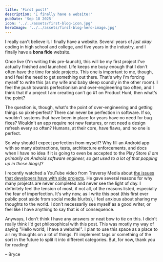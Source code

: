 ```yaml
---
title: 'First post!'
description: 'I finally have a website!'
pubDate: 'Sep 18 2025'
icon: '../../assets/first-blog-icon.jpg'
heroImage: '../../assets/first-blog-hero-image.jpg'
---
```


I really can't believe it. I finally have a website. Several years of *just okay* coding in high school and college, and five years in the industry, and I finally have a **bona fide** website.

Once live (I'm writing this pre-launch), this will be my first project I've actually finished and launched. Life keeps me busy enough that I don't often have the time for side projects. This one is important to me, though, and I feel the need to get something out there. That's why I'm forcing myself to write this (as my wife and baby sleep soundly in the other room). I feel the push towards perfectionism and over-engineering too often, and I think that if a project I am creating can't go #1 on Product Hunt, then what's the point?

The question is, though, what's the point of over-engineering and getting things so pixel-perfect? There can never be perfection in software. If so, wouldn't systems that have been in place for years have no need for bug fixes? Wouldn't an app require not new features, or not need a design refresh every so often? Humans, at their core, have flaws, and no one is perfect.

 So why should I expect perfection from myself? Why fill an Android app with so many abstractions, tests, architecture enforcements, and docs when I have no idea if it is going to even be accepted to the Play Store *(I am primarily an Android software engineer, so get used to a lot of that popping up in these blogs)*?

 I recently watched a YouTube video from Traversy Media about [the issues that developers have with side projects](https://youtu.be/Y_JQti8YLn0?si=DQc6m_gcXIUKbNGr). He gave several reasons for why many projects are never completed and never see the light of day. I definitely feel the tension of most, if not all, of the reasons listed, especially the fear of imperfection. It's why now, as I write this post (this first ever public post aside from social media blurbs), I feel anxious about sharing my thoughts to the world. I don't necessarily see myself as a good writer, or feel like I have anything to say that is of consequence.

 Anyways, I don't think I have any answers or neat bow to tie on this. I didn't really think I'd get philosophical with this post. This was mostly my way of saying "Hello world, I have a website!". I plan to use this space as a place to air my thoughts on a lot of things. I'll implement tags or something of the sort in the future to split it into different categories. But, for now, thank you for reading!

 – Bryce
